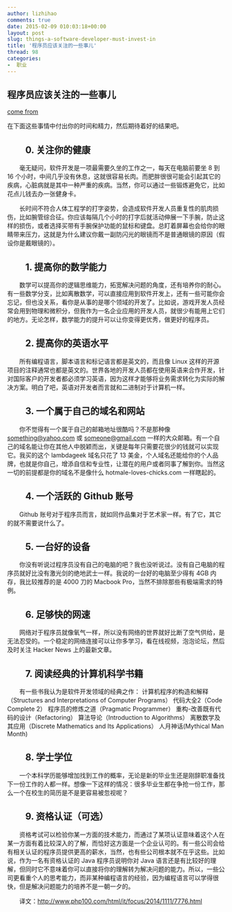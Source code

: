 ```yaml
---
author: lizhihao
comments: true
date: 2015-02-09 010:03:18+00:00
layout: post
slug: things-a-software-developer-must-invest-in
title: '程序员应该关注的一些事儿'
thread: 98
categories:
-  职业
---
```


程序员应该关注的一些事儿
--

[come from](http://lambdageek.com/things-a-software-developer-must-invest-in)

在下面这些事情中付出你的时间和精力，然后期待着好的结果吧。

　　0.  关注你的健康
---

　　毫无疑问，软件开发是一项最需要久坐的工作之一，每天在电脑前要坐 8 到 16 个小时，中间几乎没有休息，这就很容易长肉。而肥胖很很可能会引起其它的疾病，心脏病就是其中一种严重的疾病。当然，你可以通过一些锻炼避免它，比如花点儿钱去办一张健身卡。

　　长时间不符合人体工程学的打字姿势，会造成软件开发人员重复性的肌肉损伤，比如腕管综合征。你应该每隔几个小时的打字后就活动伸展一下手腕，防止这样的损伤，或者选择买带有手腕保护功能的鼠标和键盘。总盯着屏幕也会给你的眼睛带来压力，这就是为什么建议你戴一副防闪光的眼镜而不是普通眼镜的原因（假设你是戴眼镜的）。

　　1.  提高你的数学能力
---

　　数学可以提高你的逻辑思维能力，拓宽解决问题的角度，还有培养你的耐心。有一些数学分支，比如离散数学，可以直接应用到软件开发上，还有一些可能你会忘记，但也没关系，看你是从事的是哪个领域的开发了。比如说，游戏开发人员经常会用到物理和微积分，但我作为一名企业应用的开发人员，就很少有能用上它们的地方。无论怎样，数学能力的提升可以让你变得更优秀，做更好的程序员。

　　2.  提高你的英语水平
---

　　所有编程语言，脚本语言和标记语言都是英文的，而且像 Linux 这样的开源项目的注释通常也都是英文的。世界各地的开发人员都在使用英语来合作开发，针对国际客户的开发者都必须学习英语，因为这样才能够将业务需求转化为实际的解决方案。明白了吧，英语对开发者而言就和二进制对于计算机一样。

　　3.  一个属于自己的域名和网站
---

　　你不觉得有一个属于自己的邮箱地址很酷吗？不是那种像 something@yahoo.com 或 someone@gmail.com 一样的大众邮箱。有一个自己的域名能让你在其他人中脱颖而出，关键是每年只需要花很少的钱就可以实现它。我买的这个 lambdageek 域名只花了 13 美金，个人域名还能给你的个人品牌，也就是你自己，增添自信和专业性，让潜在的用户或者同事了解到你。当然这一切的前提都是你的域名不是像什么 hotmale-loves-chicks.com 一样瞎起的。

　　4.  一个活跃的 Github 账号
---

　　Github 账号对于程序员而言，就如同作品集对于艺术家一样。有了它，其它的就不需要说什么了。

　　5.  一台好的设备
---

　　你没有听说过程序员没有自己的电脑的吧？我也没听说过。没有自己电脑的程序员就好比没有激光剑的绝地武士一样。我说的一台好的电脑至少得有 4GB 内存，我比较推荐的是 4000 刀的 Macbook Pro，当然不排除那些有极端需求的特例。

　　6.  足够快的网速
---

　　网络对于程序员就像氧气一样，所以没有网络的世界就好比断了空气供给，是无法忍受的。一个稳定的网络连接可以让你多学习，看在线视频，泡泡论坛，然后及时关注 Hacker News 上的最新文章。

　　7.  阅读经典的计算机科学书籍
---

　　有一些书我认为是软件开发领域的经典之作：
计算机程序的构造和解释（Structures and Interpretations of Computer Programs）
代码大全2（Code Complete 2）
程序员的修炼之道（Pragmatic Programmer）
重构-改善既有代码的设计（Refactoring）
算法导论（Introduction to Algorithms）
离散数学及其应用（Discrete Mathematics and Its Applications）
人月神话(Mythical Man Month)

　　8.  学士学位
---

　　一个本科学历能够增加找到工作的概率，无论是新的毕业生还是刚辞职准备找下一份工作的人都一样。想像一下这样的情况：很多毕业生都在争抢一份工作，那么一个在校生的简历是不是更容易被忽视呢？

　　9.  资格认证（可选）
---

　　资格考试可以检验你某一方面的技术能力，而通过了某项认证意味着这个人在某一方面有着比较深入的了解，而恰好这方面是一个企业认可的。有一些公司会给有相关认证的程序员提供更高的薪水，当然，也有些公司根本就不在乎这些。比如说，作为一名有资格认证的 Java 程序员说明你对 Java 语言还是有比较好的理解，但同时它不意味着你可以直接将你的理解转为解决问题的能力。所以，一些公司更看重个人的思考能力，而非某种编程语言的经验，因为编程语言可以学得很快，但是解决问题能力的培养不是一朝一夕的。

　　译文：http://www.php100.com/html/it/focus/2014/1111/7776.html